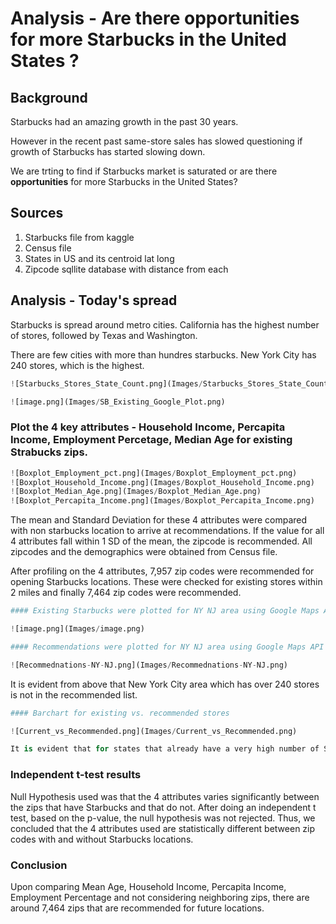 
# Analysis - Are there opportunities for more Starbucks in the United States ?

## Background

Starbucks had an amazing growth in the past 30 years. 

However in the recent past same-store sales has slowed questioning if growth of Starbucks has started slowing down.

We are trting to find if Starbucks market is saturated or are there **opportunities** for more Starbucks in the United States?

## Sources

1. Starbucks file from kaggle
2. Census file
3. States in US and its centroid lat long
4. Zipcode sqllite database with distance from each

## Analysis - Today's spread

Starbucks is spread around metro cities. California has the highest number of stores, followed by Texas and Washington.

There are few cities with more than hundres starbucks. New York City has 240 stores, which is the highest.






```python
![Starbucks_Stores_State_Count.png](Images/Starbucks_Stores_State_Count.png)

```


```python
![image.png](Images/SB_Existing_Google_Plot.png)

```

### Plot the 4 key attributes - Household Income, Percapita Income, Employment Percetage, Median Age for existing Strabucks zips.



```python
![Boxplot_Employment_pct.png](Images/Boxplot_Employment_pct.png)
![Boxplot_Household_Income.png](Images/Boxplot_Household_Income.png)
![Boxplot_Median_Age.png](Images/Boxplot_Median_Age.png)
![Boxplot_Percapita_Income.png](Images/Boxplot_Percapita_Income.png)
```

The mean and Standard Deviation for these 4 attributes were compared with non starbucks location to arrive at recommendations.
If the value for all 4 attributes fall within 1 SD of the mean, the zipcode is recommended. 
All zipcodes and the demographics were obtained from Census file.

After profiling on the 4 attributes, 7,957 zip codes were recommended for opening Starbucks locations. 
These were checked for existing stores within 2 miles and finally 7,464 zip codes were recommended.


```python
#### Existing Starbucks were plotted for NY NJ area using Google Maps Api

![image.png](Images/image.png)
```


```python
#### Recommendations were plotted for NY NJ area using Google Maps API 

![Recommednations-NY-NJ.png](Images/Recommednations-NY-NJ.png)
```

It is evident from above that New York City area which has over 240 stores is not in the recommended list.


```python
#### Barchart for existing vs. recommended stores

![Current_vs_Recommended.png](Images/Current_vs_Recommended.png)

It is evident that for states that already have a very high number of Starbucks, the recommendations are less.
```

### Independent t-test results

Null Hypothesis used was that the 4 attributes varies significantly between the zips that have Starbucks 
and that do not. After doing an independent t test, based on the p-value, the null hypothesis 
was not rejected. 
    Thus, we concluded that the 4 attributes used are statistically different between zip codes 
with and without Starbucks locations.

### Conclusion

Upon comparing Mean Age, Household Income, Percapita Income, Employment Percentage 
and not considering neighboring zips, there are around 7,464 zips that are recommended for future locations.


```python

```
